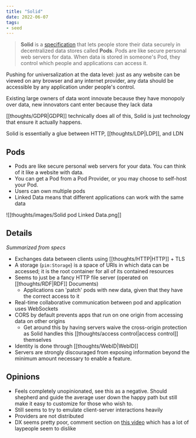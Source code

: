 ```yaml
---
title: "Solid"
date: 2022-06-07
tags:
- seed
---
```


> **Solid** is a [specification](https://solidproject.org/TR/protocol) that lets people store their data securely in decentralized data stores called **Pods**. Pods are like secure personal web servers for data. When data is stored in someone's Pod, they control which people and applications can access it.

Pushing for universalization at the data level: just as any website can be viewed on any browser and any internet provider, any data should be accessible by any application under people's control.

Existing large owners of data wont innovate because they have monopoly over data, new innovators cant enter because they lack data

[[thoughts/GDPR|GDPR]] technically does all of this, Solid is just technology that ensure it actually happens.

Solid is essentially a glue between HTTP, [[thoughts/LDP|LDP]], and LDN

## Pods
- Pods are like secure personal web servers for your data. You can think of it like a website with data.
- You can get a Pod from a Pod Provider, or you may choose to self-host your Pod.
- Users can own multiple pods
- Linked Data means that different applications can work with the same data

![[thoughts/images/Solid pod Linked Data.png]]
## Details
*Summarized from specs*

- Exchanges data between clients using [[thoughts/HTTP|HTTP]] + TLS
- A storage (`pim:Storage`) is a space of URIs in which data can be accessed; it is the root container for all of its contained resources
- Seems to just be a fancy HTTP file server (operated on [[thoughts/RDF|RDF]] Documents)
	- Applications can 'patch' pods with new data, given that they have the correct access to it
- Real-time collaborative communication between pod and application uses WebSockets
- CORS by default prevents apps that run on one origin from accessing data on other origins
	- Get around this by having servers waive the cross-origin protection as Solid handles this [[thoughts/access control|access control]] themselves
- Identity is done through [[thoughts/WebID|WebID]]
- Servers are strongly discouraged from exposing information beyond the minimum amount necessary to enable a feature.

## Opinions
- Feels completely unopinionated, see this as a negative. Should shepherd and guide the average user down the happy path but still make it easy to customize for those who wish to.
- Still seems to try to emulate client-server interactions heavily
- Providers are not distributed
- DX seems pretty poor, comment section on [this video](https://www.youtube.com/watch?v=-C-hSqcU4k8) which has a lot of laypeople seem to dislike